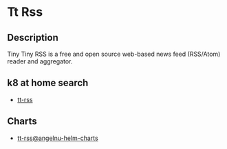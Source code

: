 # Tt Rss

## Description

Tiny Tiny RSS is a free and open source web-based news feed (RSS/Atom) reader and aggregator.

## k8 at home search

- [tt-rss](https://nanne.dev/k8s-at-home-search/#/tt-rss)

## Charts

- [tt-rss@angelnu-helm-charts](https://angelnu.github.io/helm-charts/)

